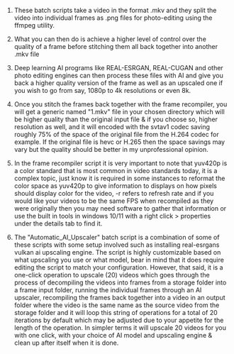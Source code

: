 1. These batch scripts take a video in the format .mkv and they split the video into individual frames as .png files for photo-editing using the ffmpeg utility.

2. What you can then do is achieve a higher level of control over the quality of a frame before stitching them all back together into another .mkv file

3. Deep learning AI programs like REAL-ESRGAN, REAL-CUGAN and other photo editing engines can then process these files with AI and give you back a higher quality version of the frame as well as an upscaled one if you wish to go from say, 1080p to 4k resolutions or even 8k.

4. Once you stitch the frames back together with the frame recompiler, you will get a generic named "1.mkv" file in your chosen directory which will be higher quality than the original input file & if you choose so, higher resolution as well, and it will encoded with the svtav1 codec saving roughly 75% of the space of the original file from the H.264 codec for example. If the original file is hevc or H.265 then the space savings may vary but the quality should be better in my unprofessional opinion.

5. In the frame recompiler script it is very important to note that yuv420p is a color standard that is most common in video standards today, it is a complex topic, just know it is required in some instances to reformat the color space as yuv420p to give information to displays on how pixels should display color for the video, -r refers to refresh rate and if you would like your videos to be the same FPS when recompiled as they were originally then you may need software to gather that information or use the built in tools in windows 10/11 with a right click > properties under the details tab to find it.

6. The "Automatic_AI_Upscaler" batch script is a combination of some of these scripts with some setup involved such as installing real-esrgans vulkan ai upscaling engine. The script is highly customizable based on what upscaling you use or what model, bear in mind that it does require editing the script to match your configuration. However, that said, it is a one-click operation to upscale (20) videos which goes through the process of decompiling the videos into frames from a storage folder into a frame input folder, running the individual frames through an AI upscaler, recompiling the frames back together into a video in an output folder where the video is the same name as the source video from the storage folder and it will loop this string of operations for a total of 20 iterations by default which may be adjusted due to your appetite for the length of the operation. In simpler terms it will upscale 20 videos for you with one click, with your choice of AI model and upscaling engine & clean up after itself when it is done.
